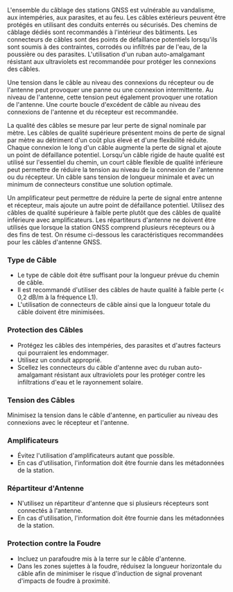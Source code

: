 L'ensemble du câblage des stations GNSS est vulnérable au vandalisme, aux intempéries, aux parasites, et au feu. Les câbles extérieurs peuvent être protégés en utilisant des conduits enterrés ou sécurisés. Des chemins de câblage dédiés sont recommandés à l'intérieur des bâtiments. Les connecteurs de câbles sont des points de défaillance potentiels lorsqu'ils sont soumis à des contraintes, corrodés ou infiltrés par de l'eau, de la poussière ou des parasites. L'utilisation d'un ruban auto-amalgamant résistant aux ultraviolets est recommandée pour protéger les connexions des câbles.

Une tension dans le câble au niveau des connexions du récepteur ou de l'antenne peut provoquer une panne ou une connexion intermittente. Au niveau de l'antenne, cette tension peut également provoquer une rotation de l'antenne. Une courte boucle d'excédent de câble au niveau des connexions de l'antenne et du récepteur est recommandée.

La qualité des câbles se mesure par leur perte de signal nominale par mètre. Les câbles de qualité supérieure présentent moins de perte de signal par mètre au détriment d'un coût plus élevé et d'une flexibilité réduite. Chaque connexion le long d'un câble augmente la perte de signal et ajoute un point de défaillance potentiel. Lorsqu'un câble rigide de haute qualité est utilisé sur l'essentiel du chemin, un court câble flexible de qualité inférieure peut permettre de réduire la tension au niveau de la connexion de l'antenne ou du récepteur. Un câble sans tension de longueur minimale et avec un minimum de connecteurs constitue une solution optimale.

Un amplificateur peut permettre de réduire la perte de signal entre antenne et récepteur, mais ajoute un autre point de défaillance potentiel. Utilisez des câbles de qualité supérieure à faible perte plutôt que des câbles de qualité inférieure avec amplificateurs. Les répartiteurs d'antenne ne doivent être utilisés que lorsque la station GNSS comprend plusieurs récepteurs ou à des fins de test. On résume ci-dessous les caractéristiques recommandées pour les câbles d'antenne GNSS.

### Type de Câble

- Le type de câble doit être suffisant pour la longueur prévue du chemin de câble.
- Il est recommandé d'utiliser des câbles de haute qualité à faible perte (< 0,2 dB/m à la fréquence L1).
- L'utilisation de connecteurs de câble ainsi que la longueur totale du câble doivent être minimisées.

### Protection des Câbles

- Protégez les câbles des intempéries, des parasites et d'autres facteurs qui pourraient les endommager.
- Utilisez un conduit approprié.
- Scellez les connecteurs du câble d'antenne avec du ruban auto-amalgamant résistant aux ultraviolets pour les protéger contre les infiltrations d'eau et le rayonnement solaire.

### Tension des Câbles

Minimisez la tension dans le câble d'antenne, en particulier au niveau des connexions avec le récepteur et l'antenne.

### Amplificateurs

- Évitez l'utilisation d'amplificateurs autant que possible.
- En cas d'utilisation, l'information doit être fournie dans les métadonnées de la station.

### Répartiteur d'Antenne

- N'utilisez un répartiteur d'antenne que si plusieurs récepteurs sont connectés à l'antenne.
- En cas d'utilisation, l'information doit être fournie dans les métadonnées de la station.

### Protection contre la Foudre

- Incluez un parafoudre mis à la terre sur le câble d'antenne.
- Dans les zones sujettes à la foudre, réduisez la longueur horizontale du câble afin de minimiser le risque d'induction de signal provenant d'impacts de foudre à proximité.
